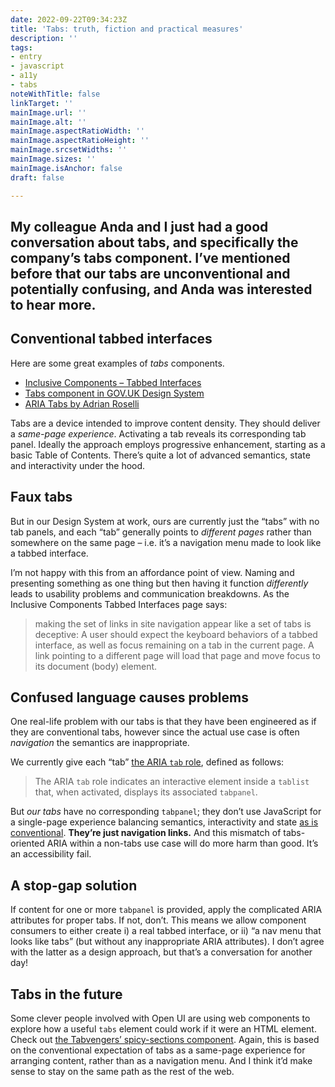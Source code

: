 ```yaml
---
date: 2022-09-22T09:34:23Z
title: 'Tabs: truth, fiction and practical measures'
description: ''
tags:
- entry
- javascript
- a11y
- tabs
noteWithTitle: false
linkTarget: ''
mainImage.url: ''
mainImage.alt: ''
mainImage.aspectRatioWidth: ''
mainImage.aspectRatioHeight: ''
mainImage.srcsetWidths: ''
mainImage.sizes: ''
mainImage.isAnchor: false
draft: false

---
```

My colleague Anda and I just had a good conversation about tabs, and specifically the company’s tabs component. I’ve mentioned before that our tabs are unconventional and potentially confusing, and Anda was interested to hear more.
---

## Conventional tabbed interfaces

Here are some great examples of _tabs_ components.

* [Inclusive Components – Tabbed Interfaces](https://inclusive-components.design/tabbed-interfaces/)
* [Tabs component in GOV.UK Design System](https://design-system.service.gov.uk/components/tabs/)
* [ARIA Tabs by Adrian Roselli](https://adrianroselli.com/2013/02/aria-tabs.html)

Tabs are a device intended to improve content density. They should deliver a _same-page experience_. Activating a tab reveals its corresponding tab panel. Ideally the approach employs progressive enhancement, starting as a basic Table of Contents. There’s quite a lot of advanced semantics, state and interactivity under the hood.

## Faux tabs

But in our Design System at work, ours are currently just the “tabs” with no tab panels, and each “tab” generally points to _different pages_ rather than somewhere on the same page – i.e. it’s a navigation menu made to look like a tabbed interface. 

I’m not happy with this from an affordance point of view. Naming and presenting something as one thing but then having it function _differently_ leads to usability problems and communication breakdowns. As the Inclusive Components Tabbed Interfaces page says:

> making the set of links in site navigation appear like a set of tabs is deceptive: A user should expect the keyboard behaviors of a tabbed interface, as well as focus remaining on a tab in the current page. A link pointing to a different page will load that page and move focus to its document (body) element.

## Confused language causes problems

One real-life problem with our tabs is that they have been engineered as if they are conventional tabs, however since the actual use case is often _navigation_ the semantics are inappropriate. 

We currently give each “tab” [the ARIA `tab` role](https://developer.mozilla.org/en-US/docs/Web/Accessibility/ARIA/Roles/tab_role), defined as follows:

> The ARIA `tab` role indicates an interactive element inside a `tablist` that, when activated, displays its associated `tabpanel`.

But _our tabs_ have no corresponding `tabpanel`; they don’t use JavaScript for a single-page experience balancing semantics, interactivity and state [as is conventional](https://developer.mozilla.org/en-US/docs/Web/Accessibility/ARIA/Roles/tab_role#required_javascript_features). **They’re just navigation links.** And this mismatch of tabs-oriented ARIA within a non-tabs use case will do more harm than good. It’s an accessibility fail.

## A stop-gap solution

If content for one or more `tabpanel` is provided, apply the complicated ARIA attributes for proper tabs. If not, don’t. This means we allow component consumers to either create i) a real tabbed interface, or ii) “a nav menu that looks like tabs” (but without any inappropriate ARIA attributes). I don’t agree with the latter as a design approach, but that’s a conversation for another day!

## Tabs in the future

Some clever people involved with Open UI are using web components to explore how a useful `tabs` element could work if it were an HTML element. Check out [the Tabvengers’ spicy-sections component](https://github.com/tabvengers/spicy-sections. ). Again, this is based on the conventional expectation of tabs as a same-page experience for arranging content, rather than as a navigation menu. And I think it’d make sense to stay on the same path as the rest of the web.
